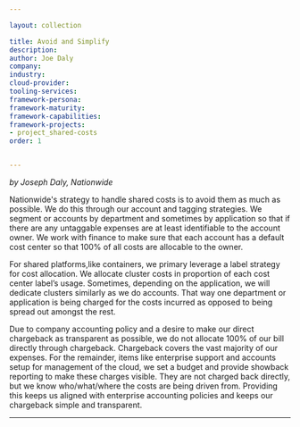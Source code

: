 ```yaml
---

layout: collection

title: Avoid and Simplify
description:
author: Joe Daly
company:
industry:
cloud-provider:
tooling-services:
framework-persona:
framework-maturity:
framework-capabilities:
framework-projects:
- project_shared-costs
order: 1


---
```

*by Joseph Daly, Nationwide*

Nationwide's strategy to handle shared costs is to avoid them as much as possible. We do this through our account and tagging strategies.  We segment or accounts by department and sometimes by application so that if there are any untaggable expenses are at least identifiable to the account owner. We work with finance to make sure that each account has a default cost center so that 100% of all costs are allocable to the owner.

For shared platforms,like containers, we primary leverage a label strategy for cost allocation. We allocate cluster costs in proportion of each cost center label’s usage. Sometimes, depending on the application, we will dedicate clusters similarly as we do accounts. That way one department or application is being charged for the costs incurred as opposed to being spread out amongst the rest.

Due to company accounting policy and a desire to make our direct chargeback as transparent as possible, we do not allocate 100% of our bill directly through chargeback. Chargeback covers the vast majority of our expenses. For the remainder, items like enterprise support and accounts setup for management of the cloud, we set a budget and provide showback reporting to make these charges visible. They are not charged back directly, but we know who/what/where the costs are being driven from. Providing this keeps us aligned with enterprise accounting policies and keeps our chargeback simple and transparent.

---
